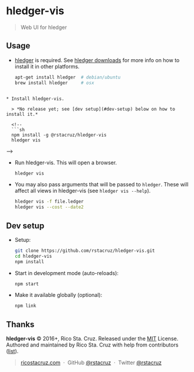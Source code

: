 # hledger-vis

> Web UI for hledger

## Usage

* [hledger] is required. See [hledger downloads](http://hledger.org/download.html) for more info on how to install it in other platforms.

  ```sh
  apt-get install hledger  # debian/ubuntu
  brew install hledger     # osx
```

* Install hledger-vis.

  > *No release yet; see [dev setup](#dev-setup) below on how to install it.*

  <!--
  ```sh
  npm install -g @rstacruz/hledger-vis
  hledger vis
  ```
  -->

* Run hledger-vis. This will open a browser.

  ```sh
  hledger vis
  ```

* You may also pass arguments that will be passed to `hledger`. These will affect all views in hledger-vis (see `hledger vis --help`).

  ```sh
  hledger vis -f file.ledger
  hledger vis --cost --date2
  ```

## Dev setup

* Setup:

  ```sh
  git clone https://github.com/rstacruz/hledger-vis.git
  cd hledger-vis
  npm install
  ```

* Start in development mode (auto-reloads):

  ```sh
  npm start
  ```

* Make it available globally (optional):

  ```sh
  npm link
  ```

## Thanks

**hledger-vis** © 2016+, Rico Sta. Cruz. Released under the [MIT] License.<br>
Authored and maintained by Rico Sta. Cruz with help from contributors ([list][contributors]).

> [ricostacruz.com](http://ricostacruz.com) &nbsp;&middot;&nbsp;
> GitHub [@rstacruz](https://github.com/rstacruz) &nbsp;&middot;&nbsp;
> Twitter [@rstacruz](https://twitter.com/rstacruz)

[MIT]: http://mit-license.org/
[contributors]: http://github.com/rstacruz/hledger-vis/contributors
[hledger]: http://hledger.org/
